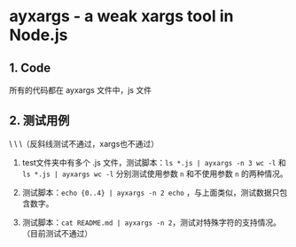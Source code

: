 # ayxargs - a weak xargs tool in Node.js

## 1. Code

所有的代码都在 ayxargs 文件中，js 文件

## 2. 测试用例

\ \ \（反斜线测试不通过，xargs也不通过）

1. test文件夹中有多个 .js 文件，测试脚本：`ls *.js | ayxargs -n 3 wc -l` 和 `ls *.js | ayxargs wc -l` 分别测试使用参数 `n` 和不使用参数 `n` 的两种情况。

2. 测试脚本：`echo {0..4} | ayxargs -n 2 echo` ，与上面类似，测试数据只包含数字。

3. 测试脚本：`cat README.md | ayxargs -n 2`，测试对特殊字符的支持情况。（目前测试不通过）

